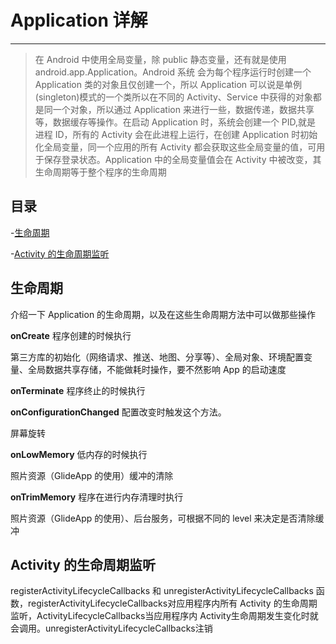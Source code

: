 # Application 详解

---

> 在 Android 中使用全局变量，除 public 静态变量，还有就是使用 android.app.Application。Android 系统 会为每个程序运行时创建一个 Application 类的对象且仅创建一个，所以 Application 可以说是单例 (singleton)模式的一个类所以在不同的 Activity、Service 中获得的对象都是同一个对象，所以通过 Application 来进行一些，数据传递，数据共享等，数据缓存等操作。在启动 Application 时，系统会创建一个 PID,就是 进程 ID，所有的 Activity 会在此进程上运行，在创建 Application 时初始化全局变量，同一个应用的所有 Activity 都会获取这些全局变量的值，可用于保存登录状态。Application 中的全局变量值会在 Activity 中被改变，其生命周期等于整个程序的生命周期

## 目录

-[生命周期](#生命周期)

-[Activity 的生命周期监听](#Activity的生命周期监听)

## 生命周期

介绍一下 Application 的生命周期，以及在这些生命周期方法中可以做那些操作

**onCreate**
程序创建的时候执行

第三方库的初始化（网络请求、推送、地图、分享等）、全局对象、环境配置变量、全局数据共享存储，不能做耗时操作，要不然影响 App 的启动速度

**onTerminate**
程序终止的时候执行

**onConfigurationChanged**
配置改变时触发这个方法。

屏幕旋转

**onLowMemory**
低内存的时候执行

照片资源（GlideApp 的使用）缓冲的清除

**onTrimMemory**
程序在进行内存清理时执行

照片资源（GlideApp 的使用）、后台服务，可根据不同的 level 来决定是否清除缓冲

## Activity 的生命周期监听

registerActivityLifecycleCallbacks 和 unregisterActivityLifecycleCallbacks 函数，registerActivityLifecycleCallbacks对应用程序内所有 Activity 的生命周期监听，ActivityLifecycleCallbacks当应用程序内 Activity生命周期发生变化时就会调用。unregisterActivityLifecycleCallbacks注销

